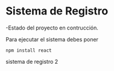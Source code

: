 <h1>Sistema de Registro</h1>


-Estado del proyecto en contrucción.


Para ejecutar el sistema debes poner 

```npm install react```

sistema de registro 2
